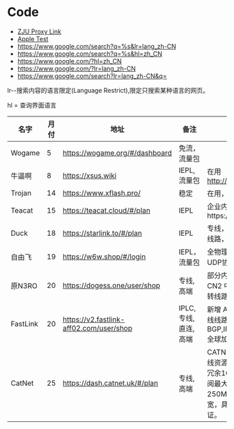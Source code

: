 
# Code
- [ZJU Proxy Link](https://sub.xeton.dev/sub?target=clash&url=tg%3A%2F%2Fsocks%3Fserver%3D127.0.0.1%26port%3D1080%26remarks%3DZJU&config=https%3A%2F%2Fraw.githubusercontent.com%2Frangluwme%2Frule%2Fmain%2Fzju.ini)
- [Apple Test](http://www.apple.com/library/test/success.html)
- https://www.google.com/search?q=%s&lr=lang_zh-CN
- https://www.google.com/search?q=%s&hl=zh_CN
- https://www.google.com/?hl=zh_CN
- https://www.google.com/?lr=lang_zh-CN
- https://www.google.com/search?lr=lang_zh-CN&q=

lr--搜索内容的语言限定(Language Restrict),限定只搜索某种语言的网页。

hl = 查询界面语言



| 名字     | 月付 | 地址                                    | 备注                   | Text                                                         |
| -------- | ---- | --------------------------------------- | ---------------------- | ------------------------------------------------------------ |
| Wogame   | 5    | https://wogame.org/#/dashboard          | 免流，流量包           |                                                              |
| 牛逼啊   | 8    | https://xsus.wiki                       | IEPL,流量包            | 在用      http://wz.xsus.link/                               |
| Trojan   | 14   | https://www.xflash.pro/                 | 稳定                   | 在用，备用流量包                                             |
| Teacat   | 15   | https://teacat.cloud/#/plan             | IEPL                   | 企业内网专线https://teacat2.com                              |
| Duck     | 18   | https://starlink.to/#/plan              | IEPL                   | 专线，金融级别跨境线路，SS加密，                             |
| 自由飞   | 19   | https://w6w.shop/#/login                | IEPL，流量包           | 全物理专线 支持UDP协议                                       |
| 原N3RO   | 20   | https://dogess.one/user/shop            | 专线, 高端             | 部分内网，部分 CN2 中转和其他中转线路。                      |
| FastLink | 20   | https://v2.fastlink-aff02.com/user/shop | IPLC, 专线, 直连, 高端 | 新增 AIA 和 IPLC 专线线路。BGP,IPLC,Anycast全球加速技术      |
| CatNet   | 25   | https://dash.catnet.uk/#/plan           | 专线, 高端             | CATNET基于自有专线资源托管服务，总冗余10Gbps，该订阅最大可突发250Mbps业务带宽，具有强大SLA保证。 |
